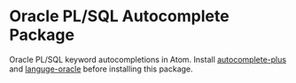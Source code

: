 # Oracle PL/SQL Autocomplete Package

Oracle PL/SQL keyword autocompletions in Atom. Install [autocomplete-plus](https://atom.io/packages/autocomplete-plus) and [languge-oracle](https://atom.io/packages/language-oracle) before installing this package.
